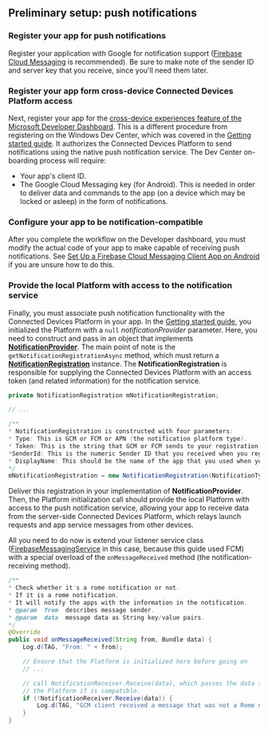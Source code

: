 
## Preliminary setup: push notifications

### Register your app for push notifications

Register your application with Google for notification support ([Firebase Cloud Messaging](https://firebase.google.com/docs/cloud-messaging/) is recommended). Be sure to make note of the sender ID and server key that you receive, since you'll need them later. 

### Register your app form cross-device Connected Devices Platform access

Next, register your app for the [cross-device experiences feature of the Microsoft Developer Dashboard](https://developer.microsoft.com/dashboard/crossplatform/web). This is a different procedure from registering on the Windows Dev Center, which was covered in the [Getting started guide](getting-started-rome-android.md). It authorizes the Connected Devices Platform to send notifications using the native push notification service. The Dev Center on-boarding process will require:
* Your app's client ID.
* The Google Cloud Messaging key (for Android). This is needed in order to deliver data and commands to the app (on a device which may be locked or asleep) in the form of notifications. 

### Configure your app to be notification-compatible

After you complete the workflow on the Developer dashboard, you must modify the actual code of your app to make capable of receiving push notifications. See [Set Up a Firebase Cloud Messaging Client App on Android](https://firebase.google.com/docs/cloud-messaging/android/client) if you are unsure how to do this.

### Provide the local Platform with access to the notification service

Finally, you must associate push notification functionality with the Connected Devices Platform in your app. In the [Getting started guide](getting-started-rome-android.md), you initialized the Platform with a `null` *notificationProvider* parameter. Here, you need to construct and pass in an object that implements **[NotificationProvider](https://docs.microsoft.com/java/api/com.microsoft.connecteddevices.core._notification_provider)**. The main point of note is the `getNotificationRegistrationAsync` method, which must return a **[NotificationRegistration](https://docs.microsoft.com/java/api/com.microsoft.connecteddevices.core._notification_registration)** instance. The **NotificationRegistration** is responsible for supplying the Connected Devices Platform with an access token (and related information) for the notification service.


```Java
private NotificationRegistration mNotificationRegistration;

// ...

/**
* NotificationRegistration is constructed with four parameters:
* Type: This is GCM or FCM or APN (the notification platform type).
* Token: This is the string that GCM or FCM sends to your registration intent service.
*SenderId: This is the numeric Sender ID that you received when you registered your app for push notifications.
* DisplayName: This should be the name of the app that you used when you registered it on the Microsoft dev portal. 
*/
mNotificationRegistration = new NotificationRegistration(NotificationType.FCM, token, FCM_SENDER_ID, "MyAppName");
```

Deliver this registration in your implementation of **NotificationProvider**. Then, the Platform initialization call should provide the local Platform with access to the push notification service, allowing your app to receive data from the server-side Connected Devices Platform, which relays launch requests and app service messages from other devices. 

All you need to do now is extend your listener service class ([FirebaseMessagingService](https://firebase.google.com/docs/reference/android/com/google/firebase/messaging/FirebaseMessagingService) in this case, because this guide used FCM) with a special overload of the `onMessageReceived` method (the notification-receiving method).

```Java
/**
* Check whether it's a rome notification or not.
* If it is a rome notification,
* It will notify the apps with the information in the notification.
* @param  from  describes message sender.
* @param  data  message data as String key/value pairs.
*/
@Override
public void onMessageReceived(String from, Bundle data) {
    Log.d(TAG, "From: " + from);

    // Ensure that the Platform is initialized here before going on
    // ...

    // call NotificationReceiver.Receive(data), which passes the data to 
    // the Platform if is compatible.
    if (!NotificationReceiver.Receive(data)) {
        Log.d(TAG, "GCM client received a message that was not a Rome notification");
    }
}
```
